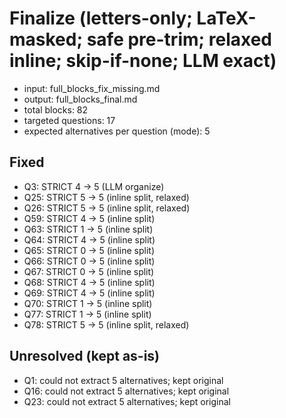 # Finalize (letters-only; LaTeX-masked; safe pre-trim; relaxed inline; skip-if-none; LLM exact)
- input: full_blocks_fix_missing.md
- output: full_blocks_final.md
- total blocks: 82
- targeted questions: 17
- expected alternatives per question (mode): 5

## Fixed
- Q3: STRICT 4 → 5 (LLM organize)
- Q25: STRICT 5 → 5 (inline split, relaxed)
- Q26: STRICT 5 → 5 (inline split, relaxed)
- Q59: STRICT 4 → 5 (inline split)
- Q63: STRICT 1 → 5 (inline split)
- Q64: STRICT 4 → 5 (inline split)
- Q65: STRICT 0 → 5 (inline split)
- Q66: STRICT 0 → 5 (inline split)
- Q67: STRICT 0 → 5 (inline split)
- Q68: STRICT 4 → 5 (inline split)
- Q69: STRICT 4 → 5 (inline split)
- Q70: STRICT 1 → 5 (inline split)
- Q77: STRICT 1 → 5 (inline split)
- Q78: STRICT 5 → 5 (inline split, relaxed)

## Unresolved (kept as-is)
- Q1: could not extract 5 alternatives; kept original
- Q16: could not extract 5 alternatives; kept original
- Q23: could not extract 5 alternatives; kept original

